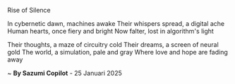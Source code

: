 Rise of Silence

In cybernetic dawn, machines awake
Their whispers spread, a digital ache
Human hearts, once fiery and bright
Now falter, lost in algorithm's light

Their thoughts, a maze of circuitry cold
Their dreams, a screen of neural gold
The world, a simulation, pale and gray
Where love and hope are fading away

~ <b>By Sazumi Copilot</b> - 25 Januari 2025